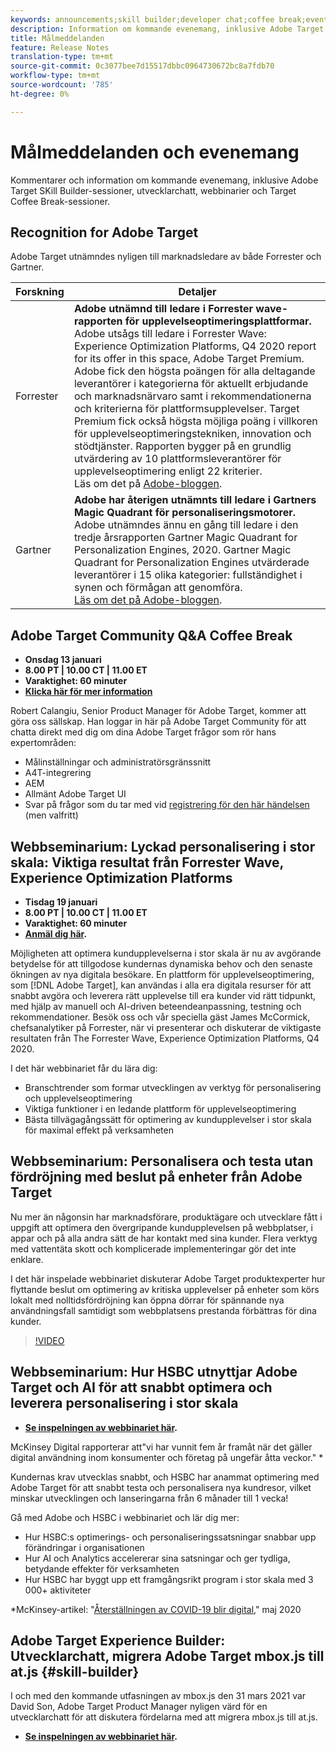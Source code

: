 ```yaml
---
keywords: announcements;skill builder;developer chat;coffee break;events;forrester;gartner;webinar
description: Information om kommande evenemang, inklusive Adobe Target SKill Builder-sessioner, utvecklarchatt, webbinarier och Target Coffee Break-sessioner.
title: Målmeddelanden
feature: Release Notes
translation-type: tm+mt
source-git-commit: 0c3077bee7d15517dbbc0964730672bc8a7fdb70
workflow-type: tm+mt
source-wordcount: '785'
ht-degree: 0%

---
```



# Målmeddelanden och evenemang

Kommentarer och information om kommande evenemang, inklusive Adobe Target SKill Builder-sessioner, utvecklarchatt, webbinarier och Target Coffee Break-sessioner.

## Recognition for Adobe Target

Adobe Target utnämndes nyligen till marknadsledare av både Forrester och Gartner.

| Forskning | Detaljer |
| --- | --- |
| Forrester | **Adobe utnämnd till ledare i Forrester wave-rapporten för upplevelseoptimeringsplattformar.**<br> Adobe utsågs till ledare i Forrester Wave: Experience Optimization Platforms, Q4 2020 report for its offer in this space, Adobe Target Premium. Adobe fick den högsta poängen för alla deltagande leverantörer i kategorierna för aktuellt erbjudande och marknadsnärvaro samt i rekommendationerna och kriterierna för plattformsupplevelser. Target Premium fick också högsta möjliga poäng i villkoren för upplevelseoptimeringstekniken, innovation och stödtjänster. Rapporten bygger på en grundlig utvärdering av 10 plattformsleverantörer för upplevelseoptimering enligt 22 kriterier.<br>Läs om det på  [Adobe-bloggen](https://blog.adobe.com/en/2020/11/24/adobe-named-leader-in-forrester-wave-report-experience-optimization-platforms.html). |
| Gartner | **Adobe har återigen utnämnts till ledare i Gartners Magic Quadrant för personaliseringsmotorer.**<br> Adobe utnämndes ännu en gång till ledare i den tredje årsrapporten Gartner Magic Quadrant for Personalization Engines, 2020. Gartner Magic Quadrant for Personalization Engines utvärderade leverantörer i 15 olika kategorier: fullständighet i synen och förmågan att genomföra.<br>[Läs om det på Adobe-bloggen](https://theblog.adobe.com/adobe-again-named-leader-in-gartner-magic-quadrant-for-personalization-engines/). |

## Adobe Target Community Q&amp;A Coffee Break

* **Onsdag 13 januari**
* **8.00 PT | 10.00 CT | 11.00 ET**
* **Varaktighet: 60 minuter**
* **[Klicka här för mer information](https://experienceleaguecommunities.adobe.com/t5/adobe-target-discussions/%EF%B8%8Fupcoming-in-2021-at-community-q-amp-a-coffee-break-1-13-21-8am/td-p/388109)**

Robert Calangiu, Senior Product Manager för Adobe Target, kommer att göra oss sällskap. Han loggar in här på Adobe Target Community för att chatta direkt med dig om dina Adobe Target frågor som rör hans expertområden:

* Målinställningar och administratörsgränssnitt
* A4T-integrering
* AEM
* Allmänt Adobe Target UI
* Svar på frågor som du tar med vid [registrering för den här händelsen](https://www.adobeeventsonline.com/Webinar/2021/TargetCoffeeJan/lp/) (men valfritt)

## Webbseminarium: Lyckad personalisering i stor skala: Viktiga resultat från Forrester Wave, Experience Optimization Platforms

* **Tisdag 19 januari**
* **8.00 PT | 10.00 CT | 11.00 ET**
* **Varaktighet: 60 minuter**
* **[Anmäl dig här](https://www.adobeeventsonline.com/Webinar/2021/Personalization/index.php?source=998).**

Möjligheten att optimera kundupplevelserna i stor skala är nu av avgörande betydelse för att tillgodose kundernas dynamiska behov och den senaste ökningen av nya digitala besökare. En plattform för upplevelseoptimering, som [!DNL Adobe Target], kan användas i alla era digitala resurser för att snabbt avgöra och leverera rätt upplevelse till era kunder vid rätt tidpunkt, med hjälp av manuell och AI-driven beteendeanpassning, testning och rekommendationer. Besök oss och vår speciella gäst James McCormick, chefsanalytiker på Forrester, när vi presenterar och diskuterar de viktigaste resultaten från The Forrester Wave, Experience Optimization Platforms, Q4 2020.

I det här webbinariet får du lära dig:

* Branschtrender som formar utvecklingen av verktyg för personalisering och upplevelseoptimering
* Viktiga funktioner i en ledande plattform för upplevelseoptimering
* Bästa tillvägagångssätt för optimering av kundupplevelser i stor skala för maximal effekt på verksamheten

## Webbseminarium: Personalisera och testa utan fördröjning med beslut på enheter från Adobe Target

Nu mer än någonsin har marknadsförare, produktägare och utvecklare fått i uppgift att optimera den övergripande kundupplevelsen på webbplatser, i appar och på alla andra sätt de har kontakt med sina kunder. Flera verktyg med vattentäta skott och komplicerade implementeringar gör det inte enklare.

I det här inspelade webbinariet diskuterar Adobe Target produktexperter hur flyttande beslut om optimering av kritiska upplevelser på enheter som körs lokalt med nolltidsfördröjning kan öppna dörrar för spännande nya användningsfall samtidigt som webbplatsens prestanda förbättras för dina kunder.

>[!VIDEO](https://video.tv.adobe.com/v/328148)

## Webbseminarium: Hur HSBC utnyttjar Adobe Target och AI för att snabbt optimera och leverera personalisering i stor skala

* **[Se inspelningen av webbinariet här](https://seminars.adobeconnect.com/ps4ozlg7qfdy/?proto=true).**

McKinsey Digital rapporterar att&quot;vi har vunnit fem år framåt när det gäller digital användning inom konsumenter och företag på ungefär åtta veckor.&quot; *

Kundernas krav utvecklas snabbt, och HSBC har anammat optimering med Adobe Target för att snabbt testa och personalisera nya kundresor, vilket minskar utvecklingen och lanseringarna från 6 månader till 1 vecka!

Gå med Adobe och HSBC i webbinariet och lär dig mer:

* Hur HSBC:s optimerings- och personaliseringssatsningar snabbar upp förändringar i organisationen
* Hur AI och Analytics accelererar sina satsningar och ger tydliga, betydande effekter för verksamheten
* Hur HSBC har byggt upp ett framgångsrikt program i stor skala med 3 000+ aktiviteter

*McKinsey-artikel: &quot;[Återställningen av COVID-19 blir digital](https://www.mckinsey.com/business-functions/mckinsey-digital/our-insights/the-covid-19-recovery-will-be-digital-a-plan-for-the-first-90-days#),&quot; maj 2020

## Adobe Target Experience Builder: Utvecklarchatt, migrera Adobe Target mbox.js till at.js {#skill-builder}

I och med den kommande utfasningen av mbox.js den 31 mars 2021 var David Son, Adobe Target Product Manager nyligen värd för en utvecklarchatt för att diskutera fördelarna med att migrera mbox.js till at.js.

* **[Se inspelningen av webbinariet här](https://seminars.adobeconnect.com/ptdo6mfo6qn6/?proto=true).**